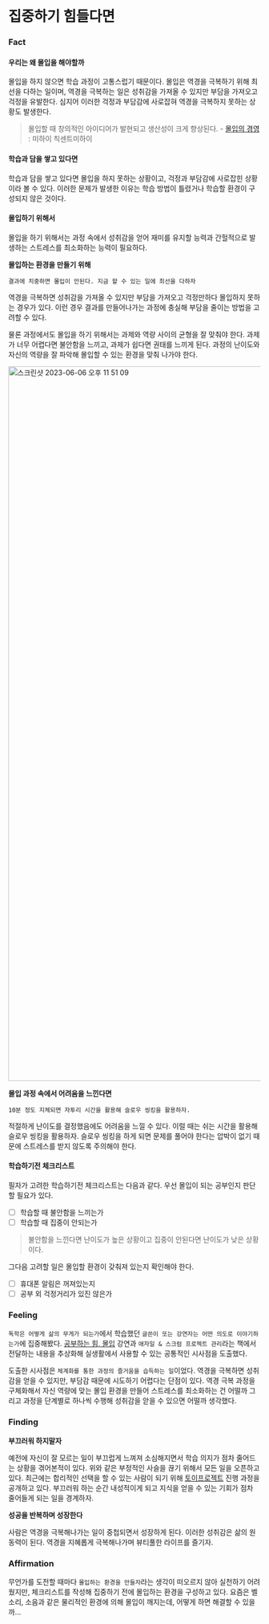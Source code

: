 # 집중하기 힘들다면

### Fact

#### 우리는 왜 몰입을 해야할까

몰입을 하지 않으면 학습 과정이 고통스럽기 때문이다. 몰입은 역경을 극복하기 위해 최선을 다하는 일이며, 역경을 극복하는 일은 성취감을 가져올 수 있지만 부담을 가져오고 걱정을 유발한다. 심지어 이러한 걱정과 부담감에 사로잡혀 역경을 극복하지 못하는 상황도 발생한다.

> 몰입할 때 창의적인 아이디어가 발현되고 생산성이 크게 향상된다. - [몰입의 경영](https://www.yes24.com/Product/Goods/2151334) : 미하이 칙센트미하이


#### 학습과 담을 쌓고 있다면

학습과 담을 쌓고 있다면 몰입을 하지 못하는 상황이고, 걱정과 부담감에 사로잡힌 상황이라 볼 수 있다. 이러한 문제가 발생한 이유는 학습 방법이 틀렸거나 학습할 환경이 구성되지 않은 것이다.

#### 몰입하기 위해서

몰입을 하기 위해서는 과정 속에서 성취감을 얻어 재미를 유지할 능력과 간헐적으로 발생하는 스트레스를 최소화하는 능력이 필요하다.

**몰입하는 환경을 만들기 위해**

```
결과에 치중하면 몰입이 안된다. 지금 할 수 있는 일에 최선을 다하자
```

역경을 극복하면 성취감을 가져올 수 있지만 부담을 가져오고 걱정만하다 몰입하지 못하는 경우가 있다. 이런 경우 결과를 만들어나가는 과정에 충실해 부담을 줄이는 방법을 고려할 수 있다.

물론 과정에서도 몰입을 하기 위해서는 과제와 역량 사이의 균형을 잘 맞춰야 한다. 과제가 너무 어렵다면 불안함을 느끼고, 과제가 쉽다면 권태를 느끼게 된다. 과정의 난이도와 자신의 역량을 잘 파악해 몰입할 수 있는 환경을 맞춰 나가야 한다.

<img width="1424" alt="스크린샷 2023-06-06 오후 11 51 09" src="https://github.com/this-is-spear/posting-review/assets/92219795/0cd0b8a0-c936-4bea-9557-fe6825fe0fea">

**몰입 과정 속에서 어려움을 느낀다면**

```
10분 정도 지체되면 자투리 시간을 활용해 슬로우 씽킹을 활용하자.
```

적절하게 난이도를 결정했음에도 어려움을 느낄 수 있다. 이럴 때는 쉬는 시간을 활용해 슬로우 씽킹을 활용하자. 슬로우 씽킹을 하게 되면 문제를 풀어야 한다는 압박이 없기 때문에 스트레스를 받지 않도록 주의해야 한다.

#### 학습하기전 체크리스트

필자가 고려한 학습하기전 체크리스트는 다음과 같다. 우선 몰입이 되는 공부인지 판단할 필요가 있다.

- [ ] 학습할 때 불안함을 느끼는가
- [ ] 학습할 때 집중이 안되는가

> 불안함을 느낀다면 난이도가 높은 상황이고 집중이 안된다면 난이도가 낮은 상황이다.

그다음 고려할 일은 몰입할 환경이 갖춰져 있는지 확인해야 한다.

- [ ] 휴대폰 알림은 꺼져있는지
- [ ] 공부 외 걱정거리가 있진 않은가

### Feeling

`독학은 어떻게 삶의 무게가 되는가`에서 학습했던 `글쓴이 또는 강연자는 어떤 의도로 이야기하는가`에 집중해봤다. [공부하는 힘, 몰입](https://www.youtube.com/watch?v=ukjYwSiYT1I) 강연과 `애자일 & 스크럼 프로젝트 관리`라는 책에서 전달하는 내용을 추상화해 실생활에서 사용할 수 있는 공통적인 시사점을 도출했다.

도출한 시사점은 `체계화를 통한 과정의 즐거움을 습득하는 일`이었다. 역경을 극복하면 성취감을 얻을 수 있지만, 부담감 때문에 시도하기 어렵다는 단점이 있다. 역경 극복 과정을 구체화해서 자신 역량에 맞는 몰입 환경을 만들어 스트레스를 최소화하는 건 어떨까 그리고 과정을 단계별로 하나씩 수행해 성취감을 앋을 수 있으면 어떨까 생각했다.

### Finding

**부끄러워 하지말자**

예전에 자신이 잘 모르는 일이 부끄럽게 느껴져 소심해지면서 학습 의지가 점차 줄어드는 상황을 겪어본적이 있다. 위와 같은 부정적인 사슬을 끊기 위해서 모든 일을 오픈하고 있다. 최근에는 합리적인 선택을 할 수 있는 사람이 되기 위해 [토이프로젝트](https://publish.obsidian.md/this-is-spear/%ED%94%84%EB%A1%9C%EC%A0%9D%ED%8A%B8+%EC%A0%95%EB%A6%AC/3.+%EC%98%A4%EB%B8%8C%EC%A0%9D%ED%8A%B8+%EC%8A%A4%ED%86%A0%EB%A6%AC%EC%A7%80+%EC%84%9C%EB%B9%84%EC%8A%A4/facts/6.+%EB%A1%9C%EC%BB%AC+%EC%8A%A4%ED%86%A0%EB%A6%AC%EC%A7%80%EC%97%90%EC%84%9C+%EC%98%A4%EB%B8%8C%EC%A0%9D%ED%8A%B8+%EC%8A%A4%ED%86%A0%EB%A6%AC%EC%A7%80%EB%A1%9C+%EB%A7%88%EC%9D%B4%EA%B7%B8%EB%A0%88%EC%9D%B4%EC%85%98) 진행 과정을 공개하고 있다. 부끄러워 하는 순간 내성적이게 되고 지식을 얻을 수 있는 기회가 점차 줄어들게 되는 일을 경계하자.

**성공을 반복하며 성장한다**

사람은 역경을 극복해나가는 일이 중첩되면서 성장하게 된다. 이러한 성취감은 삶의 원동력이 된다. 역경을 지혜롭게 극복해나가며 뷰티풀한 라이프를 즐기자.

### Affirmation

무언가를 도전할 때마다 `몰입하는 환경을 만들자`라는 생각이 떠오르지 않아 실천하기 어려웠지만, 체크리스트를 작성해 집중하기 전에 몰입하는 환경을 구성하고 있다. 요즘은 벨소리, 소음과 같은 물리적인 환경에 의해 몰입이 깨지는데, 어떻게 하면 해결할 수 있을까...
